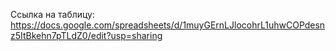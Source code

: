 Ссылка на таблицу:
https://docs.google.com/spreadsheets/d/1muyGErnLJlocohrL1uhwCOPdesnz5ItBkehn7pTLdZ0/edit?usp=sharing